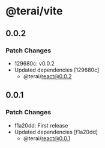 # @terai/vite

## 0.0.2

### Patch Changes

- 129680c: v0.0.2
- Updated dependencies [129680c]
  - @terai/react@0.0.2

## 0.0.1

### Patch Changes

- f1a20dd: First release
- Updated dependencies [f1a20dd]
  - @terai/react@0.0.1

